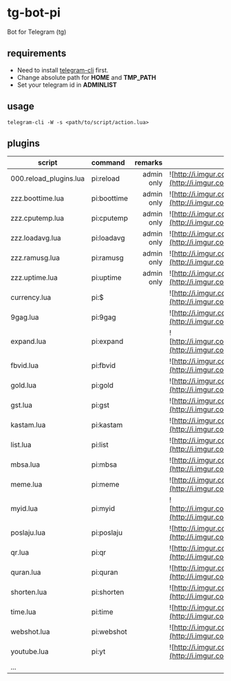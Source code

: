 # tg-bot-pi
Bot for Telegram (tg)

## requirements
* Need to install [telegram-cli](https://github.com/vysheng/tg) first.
* Change absolute path for **HOME** and **TMP_PATH**
* Set your telegram id in **ADMINLIST**

## usage
```
telegram-cli -W -s <path/to/script/action.lua>
```

## plugins
| script      | command           | remarks  | |
| ------------- |:----------------| -----:|---------|
| 000.reload_plugins.lua | pi:reload | admin only | ![http://i.imgur.com/Kc2DodU.png](http://i.imgur.com/Kc2DodU.png) |
| zzz.boottime.lua | pi:boottime | admin only | ![http://i.imgur.com/eYaIxjM.png](http://i.imgur.com/eYaIxjM.png) |
| zzz.cputemp.lua     | pi:cputemp | admin only | ![http://i.imgur.com/l1qzdmx.png](http://i.imgur.com/l1qzdmx.png) |
| zzz.loadavg.lua     | pi:loadavg | admin only | ![http://i.imgur.com/mHiiLxu.png](http://i.imgur.com/mHiiLxu.png) |
| zzz.ramusg.lua     | pi:ramusg | admin only | ![http://i.imgur.com/DFQEw24.png](http://i.imgur.com/DFQEw24.png) |
| zzz.uptime.lua | pi:uptime | admin only | ![http://i.imgur.com/8dgZQNs.png](http://i.imgur.com/8dgZQNs.png) |
| currency.lua | pi:$ | | ![http://i.imgur.com/n7rxLpB.png](http://i.imgur.com/n7rxLpB.png) |
| 9gag.lua | pi:9gag | | ![http://i.imgur.com/s6fMWnd.png](http://i.imgur.com/s6fMWnd.png) |
| expand.lua | pi:expand | | ![http://i.imgur.com/HEzMGGH.png](http://i.imgur.com/HEzMGGH.png) |
| fbvid.lua | pi:fbvid | | ![http://i.imgur.com/3JiT5eO.png](http://i.imgur.com/3JiT5eO.png) |
| gold.lua | pi:gold | | ![http://i.imgur.com/X0Ei5yE.png](http://i.imgur.com/X0Ei5yE.png) |
| gst.lua | pi:gst | | ![http://i.imgur.com/L8tVaDh.png](http://i.imgur.com/L8tVaDh.png) |
| kastam.lua | pi:kastam | | ![http://i.imgur.com/J76nvza.png](http://i.imgur.com/J76nvza.png) |
| list.lua | pi:list | | ![http://i.imgur.com/kYXNC6I.png](http://i.imgur.com/kYXNC6I.png) |
| mbsa.lua | pi:mbsa | | ![http://i.imgur.com/yykP2XA.png](http://i.imgur.com/yykP2XA.png) |
| meme.lua | pi:meme | | ![http://i.imgur.com/kgEJKQg.png](http://i.imgur.com/kgEJKQg.png) |
| myid.lua | pi:myid | | ![http://i.imgur.com/LmWhmwL.png](http://i.imgur.com/LmWhmwL.png) |
| poslaju.lua | pi:poslaju | | ![http://i.imgur.com/IfPSp2w.png](http://i.imgur.com/IfPSp2w.png) |
| qr.lua | pi:qr | | ![http://i.imgur.com/auFy62H.png](http://i.imgur.com/auFy62H.png) |
| quran.lua | pi:quran | | ![http://i.imgur.com/BCRS939.png](http://i.imgur.com/BCRS939.png) |
| shorten.lua | pi:shorten | | ![http://i.imgur.com/7mAVLGT.png](http://i.imgur.com/7mAVLGT.png) |
| time.lua | pi:time | | ![http://i.imgur.com/2z7M1bU.png](http://i.imgur.com/2z7M1bU.png) |
| webshot.lua | pi:webshot | | ![http://i.imgur.com/wFsbPJp.png](http://i.imgur.com/wFsbPJp.png) |
| youtube.lua | pi:yt | | ![http://i.imgur.com/hkXKjAq.png](http://i.imgur.com/hkXKjAq.png) |
| ... | | | |
